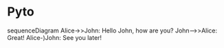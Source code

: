 <h1>Pyto</h1>
sequenceDiagram
    Alice->>John: Hello John, how are you?
    John-->>Alice: Great!
    Alice-)John: See you later!
